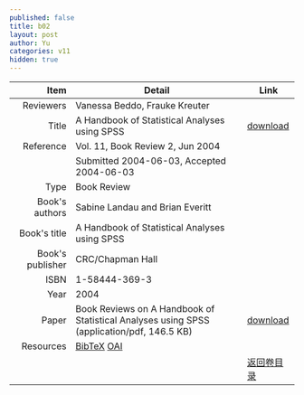 ```yaml
---
published: false
title: b02
layout: post
author: Yu
categories: v11
hidden: true
---
```


| Item | Detail | Link |
|---:|---|---|
| Reviewers | Vanessa Beddo, Frauke Kreuter| |
| Title |A Handbook of Statistical Analyses using SPSS | [download](http://www.jstatsoft.org/v11/b02/paper) |
| Reference |Vol. 11, Book Review 2, Jun 2004 | |
| | Submitted 2004-06-03, Accepted 2004-06-03| | 
| Type | Book Review| |
| Book's authors | Sabine Landau and Brian Everitt| |
| Book's title | A Handbook of Statistical Analyses using SPSS| |
| Book's publisher | CRC/Chapman Hall| |
| ISBN | 1-58444-369-3| |
| Year | 2004| |
| Paper | Book Reviews on A Handbook of Statistical Analyses using SPSS  (application/pdf, 146.5 KB)| [download](http://www.jstatsoft.org/v11/b02/paper) |
| Resources | [BibTeX](http://www.jstatsoft.org/v11/b02/bibtex) [OAI](http://www.jstatsoft.org/oai?verb=GetRecord&identifier=oai.jstatsoft/v11/b02&prefix=oai_dc)| |
| |  | [返回卷目录]({{site.baseurl}}/volume/v11.html) |